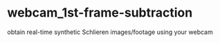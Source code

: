 # webcam_1st-frame-subtraction
obtain real-time synthetic Schlieren images/footage using your webcam
